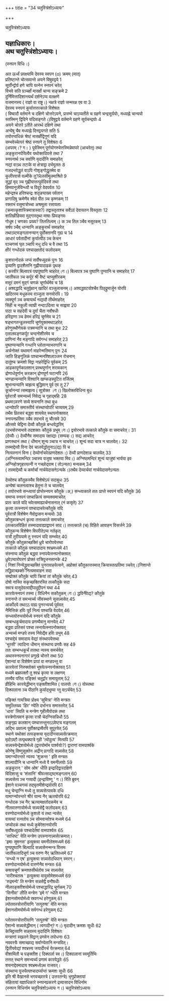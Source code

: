 +++
title = "34 चतुस्त्रिंशोऽध्यायः"

+++





चतुस्त्रिंशोऽध्यायः  




  
यज्ञाधिकारः।  
अथ चतुस्त्रिंशोऽध्यायः।  
------------------------  
(स्नपन विधिः।)  
  
अत ऊर्ध्वं प्रवक्ष्यामि देवस्य स्वपन (o) क्रमम् (मात्)  
प्रतिष्टान्ते चोत्सवान्ते अयने विषुवद्वये 1  
सूर्योन्द्वोर्ग्र हणे चापि यत्नेन स्नपनं चरेत्  
विभवे सति प़ञ्चर्क्षे मासर्क्षे चान्य सङ्क्रमे 2  
दुर्निमित्तादिशान्त्यर्थं दर्शनेऽप्य वलक्षणे  
यजमानस्य ( राज्ञो वा राष्ट्र।) नक्षत्रे राज्ञो जन्मरक्ष एव वा 3  
देवस्य स्नपनं कुर्यात्तत्तत्काले विशेषतः  
( विष्वादौ वर्तमाने च दक्षिणे चोत्तरेऽयने, प्रारम्भे चाऽप्यतीते च ग्रहणे चन्द्रसूर्ययोः, मध्याह्ने चान्ययो  
स्तस्मिन् द्विदिने यदिसङ्गते।)विषुद्वये वर्तमाने ग्रहणे सूर्यचन्द्रयोः 4  
अयने चोत्तरे ऽतीते आरब्धे दक्षिणे तथा  
अन्येषु चैव मध्याह्ने दिनद्वयगते सति 5  
तयोरप्यधिकं श्रेष्टं मासर्क्षेद्विगुणं यदि  
सम्भवेच्चेत्परं श्रेष्ठं स्नपने तु विशेषतः 6  
(अपरम्।? ग। ) पूर्वस्मिन् पूर्णयोगश्चेत्तस्मिन्नेवापरे (आचरेत्) तथा  
अङ्कुरानर्पयित्वैव यथोक्तदिवसे तथा 7  
स्नपनार्थ ञ्च सर्वाणि मृदादीनि समाहरेत्  
नद्यां वाऽथ तटाके वा क्षेत्राद्वा दर्भमूलतः 8  
गजदन्तोद्धृतं वाऽपि गोशृङ्गोद्धृतमेव वा  
कुलीरवासे वल्मीके तु?Rलसीमूलमाश्रिते 9  
सुद्धां मृद ञ्च गृह्णीयात्तत्पूर्वदिवसे तथा  
हिमवानूर्जविन्ध्यौ च विदूरे वेदपर्वतः 10  
महेन्द्रश्च हरिश्चन्द्रः शतृङघाख्य पर्वतान्  
प्रागादिषु क्रमेणैव श्वेतं पीत ञ्च कृष्णकम् 11  
रक्ताभं वसुमात्रोच्चा अश्रमूला रसायताः  
(क्रमात्कृशास्त्रिमात्रास्या?) तद्वास्तृताश्च सर्वेऽग्रं देवायतन विस्तृताः 12  
शालिव्रीहियवा मुद्गास्तृथा माषाः प्रियङ्गवः  
गोधूम ( चणकाः प्रख्य? तिलतिल्वम्।) क ञ्च तिल ञ्चैव मसूरकम् 13  
सर्षप ञ्चैव् धान्यानि अङ्कुरार्थं समाहरेत्  
तथाऽष्टमङ्गलानन्यान् पूर्वोक्तानपि गृह्य च 14  
आधारं पर्वतादीनां कुर्यात्पीठ ञ्च केचन  
पञ्चगव्यं घृत ञ्चापि मधु दधि च वै तथा 15  
क्षीरं गन्धोदकं पश्चादक्षतोदं फलोदकम्  
  
  
कुशरत्नोदकं जप्यं सर्वौषध्युदकं पुनः 16  
द्रव्याणि द्वादशैतानि गृह्णीयादाढकं पृथक्  
( करवीरं बिल्वपत्रं पद्मपुष्पाणि चाहरेत्।ग।) बिल्वपत्र ञ्च पुष्पाणि पुण्यानि च समाहरेत् 17  
जातीफल ञ्च कर्पूरं श्री वैष्टं चाप्युशीरकम्  
मसूरं दमनं मुद्गं चणकं चूर्णार्थमेव च 18  
( अश्वद्धादि चतुर्वृक्षान् खादिरं वञ्जुलासनम्।) अश्वद्धवटयोश्चैव पितृद्रुमार्जुन योरपि  
खदिरस्य मधूकस्य वञ्जुला सनयोरपि। 19  
त्वक्यूर्ण ञ्च कषायार्थं नद्यादौ तीर्थमाहरेत्  
सिंही च नकुली व्याघ्री नन्दाऽदित्वा च साह्वया 20  
पाठा च सहदेवी च दुर्वा चैता नवौषधीः  
हरिद्राणा ञ्च हेमभं हरिद्रं चूर्णमेव च 21  
षड्भागतन्डुलस्यापि चूर्णयुक्तमथाऽहरेत्  
हरेणुस्थौणेयकं पत्रमन्यानि च तथा बुधः 22  
एलालवङ्गकर्पूर चन्दनोशीरमेव च  
प्राणिनां नैव मङ्गादि सर्वगन्धं समाहरेत् 23  
पुष्पाण्यन्यानि गन्धानि प्लोतान्याभरणानि च  
अर्चनोक्तं यथामार्ग माहरेन्मतिमान् पुनः 24  
जाति हिङ्गुलिकं पश्चान्मनश्शिलाञ्जन रोचनान्  
दातूंश्च क्रमशो विद्वा नाहरेद्विधि पूर्वकम् 25  
आढकापूर्णकालशान् प्रस्थपूर्णान् शरावकान्  
द्रोणार्धपूर्णान् करकान् द्रोणपूर्ण घटानपि 26  
भाण्डान्यन्यानि विश्वानि खण्कडस्पुटित वर्जितम्  
शुभान्यन्यानि चाहृत्य बुद्धिमान् पूर्व एव तु 27  
कूर्चानन्यां त्समाहृत्य ( सूत्रोक्त ।ग।) खिलोक्तविधिना बुधः  
पूर्वरात्रौ समभ्यर्च्य निवेद्य च गृहाद्बहिः 28  
प्रथमाऽवरणे सव्ये शयनानि तथा बुधः  
धान्योपरि समास्तीर्य संस्थाप्योपरि चाव्ययम् 29  
तथैव प्रितसरं बद्ध्वा शाययेत् स्थापनोक्तवत्  
स्नापनप्रतिमा ञ्चैव तदभावे तु चौत्सवे 30  
औत्सवे चेद्विना देव्यौ कौतुकं बन्धयेद्धरिम्  
(उभयोरप्यभावे तदशक्तः कौतुकं प्रभुम्।ग।) द्वयोरभावे तत्काले कौतुके वा समाचरेत्। 31  
(देव्यौः।) देव्यौनैव समादाय रक्षाद्याः (सम्यक्।) सद्य आचरेत्  
प्राणस्थानं तथा ( धीमान् शून्य ञ्चात्र न चाचरेत्।) शून्यं सदा चात्र न चालयेत्। 32  
तस्माद्देव्यौ विना देवं चालयेद्धोतुनाऽ(द्य) पि च  
नित्यस्नानं विना ( देव्योर्नाचरेत्प्राणदेशतः।) देव्यौ प्राणदेशान्न चालयेत् 33  
(अग्निस्त्वामन्दिर ञ्चास्य यजुषा भक्तया मिव।) अग्निष्ठमन्दिरं शून्यं याजुषां भार्यया इव  
अग्निहोत्रगृहात्पत्नी न गच्छोद्ग्राम ( तोऽन्यतः) मन्यकम् 34  
( तस्माद्देव्यौ च कर्मार्चां नार्चयेदासनेऽन्यके।)तथैव देव्यार्चयां नार्चयेदासनेऽन्यतः  
  
  
देव्योश्च कौतुकस्यैव विशेषोऽयं सदाबुधः 35  
अन्येषां चलनत्वाश्च हेतुना ते च चालयेत्  
( तयोरभावे सन्ध्यायां प्रोप्तेस्नपन कौतुके।अ,) सन्ध्याकाले ततः प्राप्ते स्वपनं यदि कौतुके 36  
समाप्य स्नपनं पश्चान्नित्यं सम्यक्समाचरेत्  
प्रातः काले यदि भवेत्समाह्यार्चनासनात् (नं कसृते) 37  
कृत्वा तत्स्नपनं पश्चादाचरेत्कौतुके यदि  
पूर्वरात्रौ विशेषेण नैवोद्वासन मन्ययोः 38  
कौतुकाबन्धनं कृत्वा तत्तत्काले समाचरेत्  
(तत्कालविहितं तस्मादावाह्याद्वापनं साद।) तत्तत्काले (च) विहिते आवाहन विसर्जने 39  
कौतुकन्य विशेषेण विपरीतेऽप्य नर्तकृत्  
रात्रौ तुरीययामे तु स्नपनं यदि सम्भवेत् 40  
कौतुके कौतुकाच्छक्तिं ध्रुवे चारोपयेत्तथा  
तत्काले कौतुकं पश्चादादाय श्वभ्रमध्यमे 41  
संस्नाप्य कौतुकं बद्ध्वा स्नापयेत्स्नपनोक्तवत्  
ध्रुवेऽप्यारोपरणं प्रोक्तं रात्रिपूजनसानके 42  
( निशां निन्येद्ध्रुवाच्छक्तिं पुनरावाहयेत्सने, अप्रोक्तं कौतुकात्तस्मात् क्रियास्तत्प्रतिमा ञ्चरेत्।)निशान्ते तद्ध्रिवाच्छक्तेः नित्यमावाहनं सदा  
सम्प्रोक्तं कौतुके चापि क्रियां तां कौतुके चरेत् 43  
दोषो नास्ति सकृच्छक्तिरस्ति तत्कौतुके सदा  
स्रवत्र वासुदेवत्वाद्दीपादुद्दीपनं यथा 44  
कारयेत्स्नपनं तस्मा ( विधिनैन सकौतुकम्।ग।) द्धविर्नैवेद्य? कौतुके  
स्नानन्ते तं समभ्यर्च्य जीवस्थाने सुसन्न्यसेत् 45  
आर्कोदये तथाऽऽ वाह्य पुनरभ्यर्च्य पूर्ववत्  
नैमित्तिकं हविः पूर्वं नित्यं पश्चान्नि वेदयेत् 46  
सन्ध्ययोरुभयोर्मध्ये स्नपनं यदि कौतुके  
सम्बन्धकूर्चमादाय प्रणम्यैवानु मानयेत् 47  
बद्ध्वा प्रतिसरं पश्चा त्स्नायेत्स्नपनोक्तवत्  
अभ्यर्च्य मण्डपे तस्य निवेद्यैव हविः प्रभुम् 48  
पश्चाद्देवं समादाय वेद्यां संस्थापयेत्तथा  
'भूरसी' त्यादिना धीमान् संस्थाप्य प्रणवैः सह 49  
ततः सम्भन्धकूर्चं तत्तथा न्यस्य समर्चयेत्  
अथास्स्नपनागारं प्रणुखे चोत्तरे तथा 50  
ऐशान्यां वा विशेषेण प्रापां वा मण्डपन्तु वा  
कारयेत्तां निरुक्तोक्तं भूषयेत्स्नपनोक्तवत् 51  
मध्यमे ब्रह्मपक्तौ तु श्वभ्रं कृत्वा स लक्षणम्  
तस्यैव परितः पङ्क्तिं चतुर्द्वार समायुताम् 52  
व्रीहिभिः कारयेद्धीमान् पङ्क्तीशामित ( पालयोः।ग।) योस्तथा  
दिक्पालाना ञ्च पीठानि कुर्याद्भूम्या न्तु वाऽर्चयेत् 53  
  
  
पङ्क्तिं गायत्रिया प्रोक्ष्य 'सुमित्रा' नेति मन्त्रतः  
समुल्लिख्य 'हिर' ण्येति दर्भानत्र समास्तरेत् 54  
'धारा' स्विति च मन्त्रेण गृहीत्वैवोदकं तथा  
वस्त्रेणोत्पवनं कृत्वा रात्रौ चेदग्निसन्निधौ 55  
सङ्गृह्य कलशान् पश्चात्तन्तुनाऽऽवेष्ट्य मङ्गलम्  
अद्भिः प्रक्षाल्य पूर्वोक्तद्रव्यैरपि सुपूरयेत् 56  
स्थाने यथोक्तं तत्पङ्क्त्या मृदादीन्त्सन्न्यसेत्क्रमात्  
मृदोऽष्टौ तत्पृथक्पात्रे गृही 'त्वोदुत्य' मित्यपि 57  
सन्न्यस्येन्द्रेशयोर्मध्ये (द्वारयोर्माम पार्श्वयोः?) द्वाराणां वामपार्श्वके  
कोणेषु विष्णुसूक्तेन अद्रीन् प्रागादि सन्न्यसेत् 58  
यमाग्न्योरन्तरे न्यस्य 'शुक्रन्त ' इति मन्त्रतः  
शाल्यादीनि च धान्यानि मध्ये वै यमनीलयोः 59  
अङ्कुरान् ' सोम ओष' धीति इन्द्रादिद्वारदक्षिणे  
विदिशासु च 'शंसानि' श्रीवत्साद्यष्टमङ्गलान् 60  
सन्न्यसेत्प ञ्च गव्यादी (इन्द्राविष्णू ' ग।) रिति ब्रुवन्  
ईशाने पञ्चगव्यं तद्घृतमीशेन्द्रयोरपि 61  
मधु चेन्द्राग्नि मध्ये तु सन्न्यसेत्पावके दधिः  
यामाग्न्योरन्तरे श्रीरं याम्य नैर् ऋतयोरपि 62  
गन्धोदक ञ्च नैर् ऋत्यामक्षतोदकमेव च  
नीलवारुणायोर्मध्ये सन्न्यसेद्वै फलोदकम् 63  
वरुणोदानयोर्मध्ये कुशतो यं तथा न्यसेत्  
वायव्यां रत्नतोय ञ्च सोमवाय्वोश्च मध्यमे 64  
जप्योदकं तथा मध्ये कुबेरेशानयोरपि  
सर्वौषध्युदकं पश्चादेतेषां वामपार्श्वतः 65  
'साधिष्ट' येति मन्त्रेण उपस्नानान्न्यसेत्क्रमात्।  
'इमाः सुमनस' इत्युक्त्वा यमनीलेशमध्यमे 66  
पुण्यपुष्पाणि बिल्वादि सन्न्यसेनन्मन्त्र वित्तमः  
जातीफलादिचूर्ण ञ्च वरुण नैर् ऋतिपध्यमे 67  
'वन्ध्यो न एष' इत्युक्त्वा सन्न्यसेदधिपान् स्मरन्।  
वरुणोदानयोर्मध्ये वारुणेनैव मन्त्रतः 68  
कषायचूर्णं क्रमश्तसीर्थतोय ञ्च सन्न्यसेत्  
'वारीश्चतस्र ' इत्युक्त्वा वायुसोमेशमध्यमे 69  
'रुद्रमन्ये' ति मन्त्रेण सन्नसेद्वै वनौषधीः  
नीलपङ्क्तीशयोर्मध्ये पश्चाद्धारिद्र चूर्णकम् 70  
'सिनीवा' लीति मन्त्रेण 'इमे ग' न्धेति मन्त्रतः  
ईशानसोमयोर्मध्ये स्रवगन्धं हरेणुकम् 61  
ल्पोतवस्त्रोत्तरीयाणि 'तत्पुरुषा' येति मन्त्रतः  
ईशानसोमयोर्मध्ये सर्वगन्धं हरेणुकम् 62  
  
  
प्लोतवस्त्रोत्तरीयाणि 'तत्पुरुषो' येति मन्त्रतः  
ऐशान्ये सन्न्यसेद्धीमान् ( त्वगादीन्? ग।) मृदादीन् क्रमशः सुधीः 62  
केचिद्द्रव्याणि सन्न्‌यस्य मृदादिनि विशेषतः  
मन्त्राणां स्खलने विद्वान् प्रणवेन तपोधनाः 63  
नववस्त्रैः समाच्छाद्य सर्वाण्येतानि मन्त्रवित्।  
द्वितीयवेद्यां श्वभ्रस्य जयादीरर्च येत्क्रमात् 64  
वीशामितौ च पङ्क्तीश ( दिक्पार्ला स्व।) दिक्पालानां स्वमूर्तिभिः  
तत्तत् स्थाने समभ्यर्च्य प्रणामं कारयेद्धरेः 65  
शयनाद्देवमादाय श्वभ्रमध्येऽथ राजवत्।  
संस्थाप्य पूजयेत्पश्चादर्घ्यान्तं क्रमशः सुधीः 66  
इति श्री वैखानसे भगवच्छास्त्रे ( उत्तरतन्त्रे) भृगुप्रोक्तायां  
संहितायां यज्ञाधिकारे स्नपनप्रकरणे द्रव्यासादन विधिर्नाम  
(स्नपन विधिर्नाम चतुस्त्रिंशोऽध्यायः ग।) चतुस्त्रिंशोऽध्यायः  


_________


